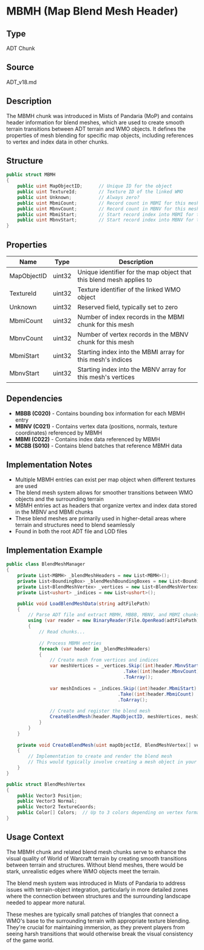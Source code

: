 # MBMH (Map Blend Mesh Header)

## Type
ADT Chunk

## Source
ADT_v18.md

## Description
The MBMH chunk was introduced in Mists of Pandaria (MoP) and contains header information for blend meshes, which are used to create smooth terrain transitions between ADT terrain and WMO objects. It defines the properties of mesh blending for specific map objects, including references to vertex and index data in other chunks.

## Structure

```csharp
public struct MBMH
{
    public uint MapObjectID;      // Unique ID for the object
    public uint TextureId;        // Texture ID of the linked WMO
    public uint Unknown;          // Always zero?
    public uint MbmiCount;        // Record count in MBMI for this mesh
    public uint MbnvCount;        // Record count in MBNV for this mesh
    public uint MbmiStart;        // Start record index into MBMI for this mesh
    public uint MbnvStart;        // Start record index into MBNV for this mesh
}
```

## Properties

| Name | Type | Description |
|------|------|-------------|
| MapObjectID | uint32 | Unique identifier for the map object that this blend mesh applies to |
| TextureId | uint32 | Texture identifier of the linked WMO object |
| Unknown | uint32 | Reserved field, typically set to zero |
| MbmiCount | uint32 | Number of index records in the MBMI chunk for this mesh |
| MbnvCount | uint32 | Number of vertex records in the MBNV chunk for this mesh |
| MbmiStart | uint32 | Starting index into the MBMI array for this mesh's indices |
| MbnvStart | uint32 | Starting index into the MBNV array for this mesh's vertices |

## Dependencies

- **MBBB (C020)** - Contains bounding box information for each MBMH entry
- **MBNV (C021)** - Contains vertex data (positions, normals, texture coordinates) referenced by MBMH
- **MBMI (C022)** - Contains index data referenced by MBMH
- **MCBB (S010)** - Contains blend batches that reference MBMH data

## Implementation Notes

- Multiple MBMH entries can exist per map object when different textures are used
- The blend mesh system allows for smoother transitions between WMO objects and the surrounding terrain
- MBMH entries act as headers that organize vertex and index data stored in the MBNV and MBMI chunks
- These blend meshes are primarily used in higher-detail areas where terrain and structures need to blend seamlessly
- Found in both the root ADT file and LOD files

## Implementation Example

```csharp
public class BlendMeshManager
{
    private List<MBMH> _blendMeshHeaders = new List<MBMH>();
    private List<BoundingBox> _blendMeshBoundingBoxes = new List<BoundingBox>();
    private List<BlendMeshVertex> _vertices = new List<BlendMeshVertex>();
    private List<ushort> _indices = new List<ushort>();

    public void LoadBlendMeshData(string adtFilePath)
    {
        // Parse ADT file and extract MBMH, MBBB, MBNV, and MBMI chunks
        using (var reader = new BinaryReader(File.OpenRead(adtFilePath)))
        {
            // Read chunks...
            
            // Process MBMH entries
            foreach (var header in _blendMeshHeaders)
            {
                // Create mesh from vertices and indices
                var meshVertices = _vertices.Skip((int)header.MbnvStart)
                                           .Take((int)header.MbnvCount)
                                           .ToArray();
                
                var meshIndices = _indices.Skip((int)header.MbmiStart)
                                         .Take((int)header.MbmiCount)
                                         .ToArray();
                
                // Create and register the blend mesh
                CreateBlendMesh(header.MapObjectID, meshVertices, meshIndices);
            }
        }
    }
    
    private void CreateBlendMesh(uint mapObjectId, BlendMeshVertex[] vertices, ushort[] indices)
    {
        // Implementation to create and render the blend mesh
        // This would typically involve creating a mesh object in your rendering engine
    }
}

public struct BlendMeshVertex
{
    public Vector3 Position;
    public Vector3 Normal;
    public Vector2 TextureCoords;
    public Color[] Colors;  // Up to 3 colors depending on vertex format
}
```

## Usage Context

The MBMH chunk and related blend mesh chunks serve to enhance the visual quality of World of Warcraft terrain by creating smooth transitions between terrain and structures. Without blend meshes, there would be stark, unrealistic edges where WMO objects meet the terrain.

The blend mesh system was introduced in Mists of Pandaria to address issues with terrain-object integration, particularly in more detailed zones where the connection between structures and the surrounding landscape needed to appear more natural.

These meshes are typically small patches of triangles that connect a WMO's base to the surrounding terrain with appropriate texture blending. They're crucial for maintaining immersion, as they prevent players from seeing harsh transitions that would otherwise break the visual consistency of the game world. 